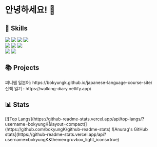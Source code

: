 # 안녕하세요! 🙂

<div><h2>🔧 Skills</h2>
  <div> 
    <img src="https://img.shields.io/badge/html5-E34F26?style=for-the-badge&logo=html5&logoColor=white">
    <img src="https://img.shields.io/badge/css-1572B6?style=for-the-badge&logo=css3&logoColor=white">
    <img src="https://img.shields.io/badge/javascript-F7DF1E?style=for-the-badge&logo=javascript&logoColor=black">
    <img src="https://img.shields.io/badge/react-61DAFB?style=for-the-badge&logo=react&logoColor=black">
  </div>
  <div> 
    <img src="https://img.shields.io/badge/node.js-339933?style=for-the-badge&logo=Node.js&logoColor=white">
    <img src="https://img.shields.io/badge/express-000000?style=for-the-badge&logo=express&logoColor=white">
    <img src="https://img.shields.io/badge/mysql-4479A1?style=for-the-badge&logo=mysql&logoColor=white">
  </div>
  <div> 
    <img src="https://img.shields.io/badge/netlify-00C7B7?style=for-the-badge&logo=netlify&logoColor=white">
    <img src="https://img.shields.io/badge/aws-232F3E?style=for-the-badge&logo=amazonaws&logoColor=white">
  </div>
</div>


<div><h2>📚 Projects</h2>
  <div>찌니쌤 일본어: https://bokyungk.github.io/japanese-language-course-site/</div>
  <div>산책 일기 : https://walking-diary.netlify.app/</div>
</div>


<div><h2>📊 Stats</h2>
    [![Top Langs](https://github-readme-stats.vercel.app/api/top-langs/?username=bokyungK&layout=compact)](https://github.com/bokyungK/github-readme-stats)
    ![Anurag's GitHub stats](https://github-readme-stats.vercel.app/api?username=bokyungK&theme=gruvbox_light_icons=true)
</div>
